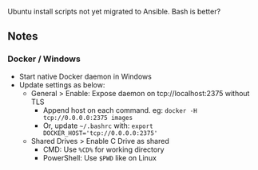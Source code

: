 Ubuntu install scripts not yet migrated to Ansible. Bash is better?

## Notes

### Docker / Windows

- Start native Docker daemon in Windows
- Update settings as below:
    - General > Enable: Expose daemon on tcp://localhost:2375 without TLS
      - Append host on each command. eg: `docker -H tcp://0.0.0.0:2375 images`
      - Or, update `~/.bashrc` with: `export DOCKER_HOST='tcp://0.0.0.0:2375'`
    - Shared Drives > Enable C Drive as shared
       - CMD: Use `%CD%` for working directory
       - PowerShell: Use `$PWD` like on Linux
